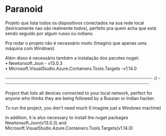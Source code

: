 # Paranoid
Projeto que lista todos os dispositivos conectados na sua rede local (teoricamente nao são realmente todos), perfeito pra quem acha que está sendo seguido por algum russo ou indiano.

Pra rodar o projeto não é necessário muito (Imagino que apenas uma máquina com Windows)

Além disso é necessário também a instalação dos pacotes nuget:  
   • Newtonsoft.Json - v13.0.3  
   • Microsoft.VisualStudio.Azure.Containers.Tools.Targets -v1.14.0  

-------------------------------------------------------------------------- // -------------------------------------------------------------------------

Project that lists all devices connected to your local network, perfect for anyone who thinks they are being followed by a Russian or Indian hacker.

To run the project, you don't need much (I imagine just a Windows machine)

In addition, it is also necessary to install the nuget packages Newtonsoft.Json(v13.0.3) and Microsoft.VisualStudio.Azure.Containers.Tools.Targets(v1.14.0)
